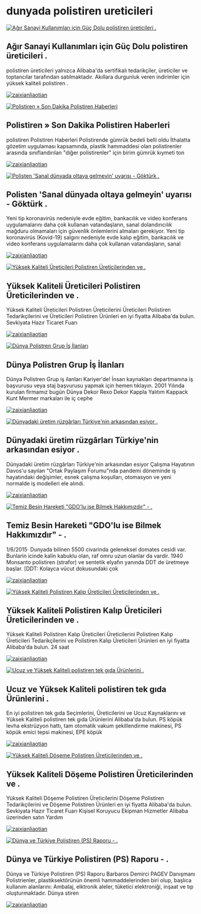# dunyada polistiren ureticileri
<a href="https://mnn.zoosnet.net/LR/Chatpre.aspx?id=MNN94995150&p=https://topgrinding.com/" target="_blank">![Ağır Sanayi Kullanımları için Güç Dolu polistiren üreticileri .](https://github.com/technlg/images/blob/main/54.jpg)</a>
## Ağır Sanayi Kullanımları için Güç Dolu polistiren üreticileri .
polistiren üreticileri yalnızca Alibaba'da sertifikalı tedarikçiler, üreticiler ve toptancılar tarafından satılmaktadır. Akıllara durgunluk veren indirimler için yüksek kaliteli polistiren .
<a href="https://mnn.zoosnet.net/LR/Chatpre.aspx?id=MNN94995150&p=https://topgrinding.com/" target="_blank"><img src="https://github.com/technlg/images/raw/main/chat11.jpg" alt="zaixianliaotian"/></a><a href="//whatsapp.shibangsoft.com/WhatsApp.php" ><img src="https://github.com/technlg/images/raw/main/chat11.png" alt=""></a>
<a href="https://mnn.zoosnet.net/LR/Chatpre.aspx?id=MNN94995150&p=https://topgrinding.com/" target="_blank">![Poli̇sti̇ren » Son Dakika Poli̇sti̇ren Haberleri](https://github.com/technlg/images/blob/main/13.jpg)</a>
## Poli̇sti̇ren » Son Dakika Poli̇sti̇ren Haberleri
polistiren Poli̇sti̇ren Haberleri Polistirende gümrük bedeli belli oldu İthalatta gözetim uygulaması kapsamında, plastik hammaddesi olan polistirenler arasında sınıflandırılan "diğer polistirenler" için birim gümrük kıymeti ton
<a href="https://mnn.zoosnet.net/LR/Chatpre.aspx?id=MNN94995150&p=https://topgrinding.com/" target="_blank"><img src="https://github.com/technlg/images/raw/main/chat11.jpg" alt="zaixianliaotian"/></a><a href="//whatsapp.shibangsoft.com/WhatsApp.php" ><img src="https://github.com/technlg/images/raw/main/chat11.png" alt=""></a>
<a href="https://mnn.zoosnet.net/LR/Chatpre.aspx?id=MNN94995150&p=https://topgrinding.com/" target="_blank">![Polisten 'Sanal dünyada oltaya gelmeyin' uyarısı - Göktürk .](https://github.com/technlg/images/blob/main/13.jpg)</a>
## Polisten 'Sanal dünyada oltaya gelmeyin' uyarısı - Göktürk .
Yeni tip koronavirüs nedeniyle evde eğitim, bankacılık ve video konferans uygulamalarını daha çok kullanan vatandaşların, sanal dolandırıcılık mağduru olmamaları için güvenlik önlemlerini almaları gerekiyor. Yeni tip koronavirüs (Kovid-19) salgını nedeniyle evde kalıp eğitim, bankacılık ve video konferans uygulamalarını daha çok kullanan vatandaşların, sanal 
<a href="https://mnn.zoosnet.net/LR/Chatpre.aspx?id=MNN94995150&p=https://topgrinding.com/" target="_blank"><img src="https://github.com/technlg/images/raw/main/chat11.jpg" alt="zaixianliaotian"/></a><a href="//whatsapp.shibangsoft.com/WhatsApp.php" ><img src="https://github.com/technlg/images/raw/main/chat11.png" alt=""></a>
<a href="https://mnn.zoosnet.net/LR/Chatpre.aspx?id=MNN94995150&p=https://topgrinding.com/" target="_blank">![Yüksek Kaliteli Üreticileri Polistiren Üreticilerinden ve .](https://github.com/technlg/images/blob/main/3.jpg)</a>
## Yüksek Kaliteli Üreticileri Polistiren Üreticilerinden ve .
Yüksek Kaliteli Üreticileri Polistiren Üreticilerini Üreticileri Polistiren Tedarikçilerini ve Üreticileri Polistiren Ürünleri en iyi fiyatta Alibaba'da bulun. Sevkiyata Hazır Ticaret Fuarı
<a href="https://mnn.zoosnet.net/LR/Chatpre.aspx?id=MNN94995150&p=https://topgrinding.com/" target="_blank"><img src="https://github.com/technlg/images/raw/main/chat11.jpg" alt="zaixianliaotian"/></a><a href="//whatsapp.shibangsoft.com/WhatsApp.php" ><img src="https://github.com/technlg/images/raw/main/chat11.png" alt=""></a>
<a href="https://mnn.zoosnet.net/LR/Chatpre.aspx?id=MNN94995150&p=https://topgrinding.com/" target="_blank">![Dünya Polistren Grup İş İlanları](https://github.com/technlg/images/blob/main/21.jpg)</a>
## Dünya Polistren Grup İş İlanları
Dünya Polistren Grup iş ilanları Kariyer'de! İnsan kaynakları departmanına iş başvurusu veya staj başvurusu yapmak için hemen tıklayın. 2001 Yılında kurulan firmamız bugün Dünya Dekor Rexo Dekor Kappla Yalıtım Kappack Kunt Mermer markaları ile iç cephe 
<a href="https://mnn.zoosnet.net/LR/Chatpre.aspx?id=MNN94995150&p=https://topgrinding.com/" target="_blank"><img src="https://github.com/technlg/images/raw/main/chat11.jpg" alt="zaixianliaotian"/></a><a href="//whatsapp.shibangsoft.com/WhatsApp.php" ><img src="https://github.com/technlg/images/raw/main/chat11.png" alt=""></a>
<a href="https://mnn.zoosnet.net/LR/Chatpre.aspx?id=MNN94995150&p=https://topgrinding.com/" target="_blank">![Dünyadaki üretim rüzgârları Türkiye'nin arkasından esiyor .](https://github.com/technlg/images/blob/main/50.jpg)</a>
## Dünyadaki üretim rüzgârları Türkiye'nin arkasından esiyor .
Dünyadaki üretim rüzgârları Türkiye'nin arkasından esiyor Çalışma Hayatının Davos'u sayılan "Ortak Paylaşım Forumu"nda pandemi döneminde iş hayatındaki değişimler, esnek çalışma koşulları, otomasyon ve yeni normalde iş modelleri ele alındı.
<a href="https://mnn.zoosnet.net/LR/Chatpre.aspx?id=MNN94995150&p=https://topgrinding.com/" target="_blank"><img src="https://github.com/technlg/images/raw/main/chat11.jpg" alt="zaixianliaotian"/></a><a href="//whatsapp.shibangsoft.com/WhatsApp.php" ><img src="https://github.com/technlg/images/raw/main/chat11.png" alt=""></a>
<a href="https://mnn.zoosnet.net/LR/Chatpre.aspx?id=MNN94995150&p=https://topgrinding.com/" target="_blank">![Temiz Besin Hareketi "GDO'lu ise Bilmek Hakkımızdır" - .](https://github.com/technlg/images/blob/main/23.jpg)</a>
## Temiz Besin Hareketi "GDO'lu ise Bilmek Hakkımızdır" - .
1/6/2015· Dunyada bilinen 5500 civarinda geleneksel domates cesidi var. Bunlarin icinde kalin kabuklu olan, raf omru uzun olanlar da vardir.  1940 Monsanto polistiren (strafor) ve sentetik elyafın yanında DDT de üretmeye başlar. [DDT: Kolayca vücut dokusundaki çok 
<a href="https://mnn.zoosnet.net/LR/Chatpre.aspx?id=MNN94995150&p=https://topgrinding.com/" target="_blank"><img src="https://github.com/technlg/images/raw/main/chat11.jpg" alt="zaixianliaotian"/></a><a href="//whatsapp.shibangsoft.com/WhatsApp.php" ><img src="https://github.com/technlg/images/raw/main/chat11.png" alt=""></a>
<a href="https://mnn.zoosnet.net/LR/Chatpre.aspx?id=MNN94995150&p=https://topgrinding.com/" target="_blank">![Yüksek Kaliteli Polistiren Kalıp Üreticileri Üreticilerinden ve .](https://github.com/technlg/images/blob/main/56.jpg)</a>
## Yüksek Kaliteli Polistiren Kalıp Üreticileri Üreticilerinden ve .
Yüksek Kaliteli Polistiren Kalıp Üreticileri Üreticilerini Polistiren Kalıp Üreticileri Tedarikçilerini ve Polistiren Kalıp Üreticileri Ürünleri en iyi fiyatta Alibaba'da bulun. 24 saat
<a href="https://mnn.zoosnet.net/LR/Chatpre.aspx?id=MNN94995150&p=https://topgrinding.com/" target="_blank"><img src="https://github.com/technlg/images/raw/main/chat11.jpg" alt="zaixianliaotian"/></a><a href="//whatsapp.shibangsoft.com/WhatsApp.php" ><img src="https://github.com/technlg/images/raw/main/chat11.png" alt=""></a>
<a href="https://mnn.zoosnet.net/LR/Chatpre.aspx?id=MNN94995150&p=https://topgrinding.com/" target="_blank">![Ucuz ve Yüksek Kaliteli polistiren tek gıda Ürünlerini .](https://github.com/technlg/images/blob/main/5.jpg)</a>
## Ucuz ve Yüksek Kaliteli polistiren tek gıda Ürünlerini .
En iyi polistiren tek gıda Seçimlerini, Üreticilerini ve Ucuz Kaynaklarını ve Yüksek Kaliteli polistiren tek gıda Ürünlerini Alibaba'da bulun. PS köpük levha ekstrüzyon hattı, tam otomatik vakum şekillendirme makinesi, PS köpük emici tepsi makinesi, EPE köpük 
<a href="https://mnn.zoosnet.net/LR/Chatpre.aspx?id=MNN94995150&p=https://topgrinding.com/" target="_blank"><img src="https://github.com/technlg/images/raw/main/chat11.jpg" alt="zaixianliaotian"/></a><a href="//whatsapp.shibangsoft.com/WhatsApp.php" ><img src="https://github.com/technlg/images/raw/main/chat11.png" alt=""></a>
<a href="https://mnn.zoosnet.net/LR/Chatpre.aspx?id=MNN94995150&p=https://topgrinding.com/" target="_blank">![Yüksek Kaliteli Döşeme Polistiren Üreticilerinden ve .](https://github.com/technlg/images/blob/main/57.jpg)</a>
## Yüksek Kaliteli Döşeme Polistiren Üreticilerinden ve .
Yüksek Kaliteli Döşeme Polistiren Üreticilerini Döşeme Polistiren Tedarikçilerini ve Döşeme Polistiren Ürünleri en iyi fiyatta Alibaba'da bulun. Sevkiyata Hazır Ticaret Fuarı Kişisel Koruyucu Ekipman Hizmetler Alibaba üzerinden satın Yardım
<a href="https://mnn.zoosnet.net/LR/Chatpre.aspx?id=MNN94995150&p=https://topgrinding.com/" target="_blank"><img src="https://github.com/technlg/images/raw/main/chat11.jpg" alt="zaixianliaotian"/></a><a href="//whatsapp.shibangsoft.com/WhatsApp.php" ><img src="https://github.com/technlg/images/raw/main/chat11.png" alt=""></a>
<a href="https://mnn.zoosnet.net/LR/Chatpre.aspx?id=MNN94995150&p=https://topgrinding.com/" target="_blank">![Dünya ve Türkiye Polistiren (PS) Raporu - .](https://github.com/technlg/images/blob/main/50.jpg)</a>
## Dünya ve Türkiye Polistiren (PS) Raporu - .
Dünya ve Türkiye Polistiren (PS) Raporu Barbaros Demirci PAGEV Danışmanı Polistrienler, plastiksektörünün önemli hammaddelerinden biri olup, başlıca kullanım alanlarını: Ambalaj, elktronik aleler, tüketici elektroniği, inşaat ve tıp oluşturmaktadır. Dünya stiren 
<a href="https://mnn.zoosnet.net/LR/Chatpre.aspx?id=MNN94995150&p=https://topgrinding.com/" target="_blank"><img src="https://github.com/technlg/images/raw/main/chat11.jpg" alt="zaixianliaotian"/></a><a href="//whatsapp.shibangsoft.com/WhatsApp.php" ><img src="https://github.com/technlg/images/raw/main/chat11.png" alt=""></a>
